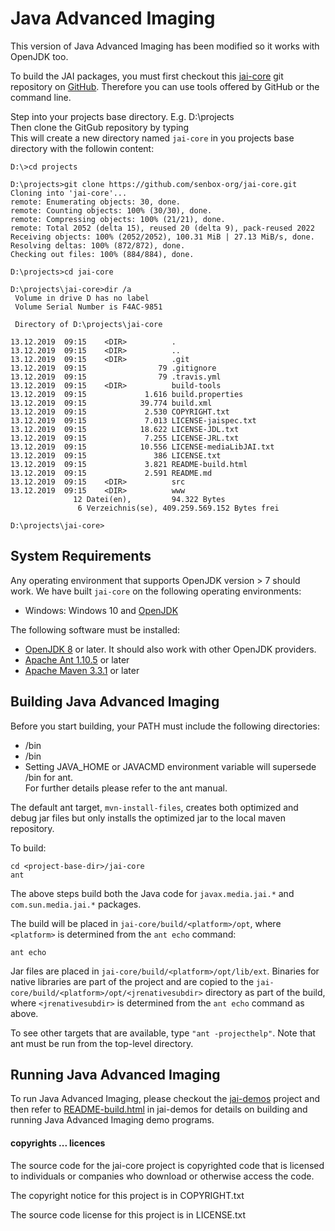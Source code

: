 # Java Advanced Imaging

This version of Java Advanced Imaging has been modified so it works with OpenJDK too.

To build the JAI packages, you must first checkout this [jai-core](https://github.com/senbox-org/jai-core) 
git repository on [GitHub](https://github.com/). Therefore you can use tools offered by GitHub or the command line.

Step into your projects base directory. E.g. D:\projects \
Then clone the GitGub repository by typing  \
This will create a new directory named `jai-core` in you projects base directory with the followin content:

    D:\>cd projects
    
    D:\projects>git clone https://github.com/senbox-org/jai-core.git
    Cloning into 'jai-core'...
    remote: Enumerating objects: 30, done.
    remote: Counting objects: 100% (30/30), done.
    remote: Compressing objects: 100% (21/21), done.
    remote: Total 2052 (delta 15), reused 20 (delta 9), pack-reused 2022
    Receiving objects: 100% (2052/2052), 100.31 MiB | 27.13 MiB/s, done.
    Resolving deltas: 100% (872/872), done.
    Checking out files: 100% (884/884), done.
    
    D:\projects>cd jai-core
    
    D:\projects\jai-core>dir /a
     Volume in drive D has no label
     Volume Serial Number is F4AC-9851
    
     Directory of D:\projects\jai-core
    
    13.12.2019  09:15    <DIR>          .
    13.12.2019  09:15    <DIR>          ..
    13.12.2019  09:15    <DIR>          .git
    13.12.2019  09:15                79 .gitignore
    13.12.2019  09:15                79 .travis.yml
    13.12.2019  09:15    <DIR>          build-tools
    13.12.2019  09:15             1.616 build.properties
    13.12.2019  09:15            39.774 build.xml
    13.12.2019  09:15             2.530 COPYRIGHT.txt
    13.12.2019  09:15             7.013 LICENSE-jaispec.txt
    13.12.2019  09:15            18.622 LICENSE-JDL.txt
    13.12.2019  09:15             7.255 LICENSE-JRL.txt
    13.12.2019  09:15            10.556 LICENSE-mediaLibJAI.txt
    13.12.2019  09:15               386 LICENSE.txt
    13.12.2019  09:15             3.821 README-build.html
    13.12.2019  09:15             2.591 README.md
    13.12.2019  09:15    <DIR>          src
    13.12.2019  09:15    <DIR>          www
                  12 Datei(en),         94.322 Bytes
                   6 Verzeichnis(se), 409.259.569.152 Bytes frei
    
    D:\projects\jai-core>
 

## System Requirements

Any operating environment that supports OpenJDK version > 7 should work.
We have built `jai-core` on the following operating environments:

* Windows: Windows 10 and [OpenJDK](https://adoptopenjdk.net/) 

The following software must be installed:

* [OpenJDK 8](https://adoptopenjdk.net/) or later.
  It should also work with other OpenJDK providers.   
* [Apache Ant 1.10.5](http://jakarta.apache.org/ant) or later
* [Apache Maven 3.3.1](https://maven.apache.org/) or later

## Building Java Advanced Imaging

Before you start building, your PATH must include the following directories:

* <ant-root-dir>/bin
* <jdk-root-dir>/bin
* Setting JAVA_HOME or JAVACMD environment variable will supersede <jdk-root-dir>/bin for ant.  
  For further details please refer to the ant manual.

The default ant target, `mvn-install-files`, creates both optimized and debug jar files
but only installs the optimized jar to the local maven repository.

To build:

    cd <project-base-dir>/jai-core
    ant

The above steps build both the Java code for `javax.media.jai.*` and `com.sun.media.jai.*` packages.

The build will be placed in `jai-core/build/<platform>/opt`, where `<platform>` is determined from the `ant echo` command:

    ant echo

Jar files are placed in `jai-core/build/<platform>/opt/lib/ext`. Binaries for native libraries are part of the project
and are copied to the `jai-core/build/<platform>/opt/<jrenativesubdir>` directory as part of the build, where 
`<jrenativesubdir>` is determined from the `ant echo` command as above.

To see other targets that are available, type `"ant -projecthelp"`. Note that ant must be run from the top-level directory.

## Running Java Advanced Imaging

To run Java Advanced Imaging, please checkout the [jai-demos](https://jai-demos.dev.java.net/) project and then refer 
to [README-build.html](http://localhost:63342/jai-demos/README-build.html) in jai-demos for details on building and 
running Java Advanced Imaging demo programs.


#### copyrights ... licences

The source code for the jai-core project is copyrighted code that
is licensed to individuals or companies who download or otherwise
access the code.

The copyright notice for this project is in COPYRIGHT.txt

The source code license for this project is in LICENSE.txt
